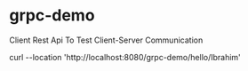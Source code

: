 # grpc-demo

Client Rest Api To Test Client-Server Communication 

curl --location 'http://localhost:8080/grpc-demo/hello/Ibrahim'